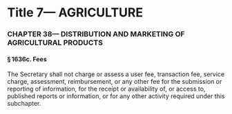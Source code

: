 
# Title 7— AGRICULTURE
### CHAPTER 38— DISTRIBUTION AND MARKETING OF AGRICULTURAL PRODUCTS
#### § 1636c. Fees

The Secretary shall not charge or assess a user fee, transaction fee, service charge, assessment, reimbursement, or any other fee for the submission or reporting of information, for the receipt or availability of, or access to, published reports or information, or for any other activity required under this subchapter.
